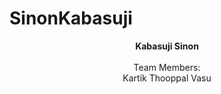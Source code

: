 # SinonKabasuji
<center><b>Kabasuji Sinon</b><center><br />
Team Members:<br />
Kartik Thooppal Vasu<br />

